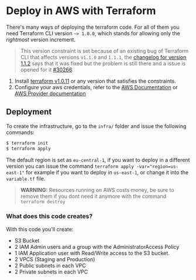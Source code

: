# Deploy in AWS with Terraform

There's many ways of deploying the terraform code. For all of them you need Terraform CLI version `~> 1.0.0`, which stands for allowing only the _rightmost_ version increment.

> This version constraint is set because of an existing bug of Terraform CLI that affects versions `v1.1.0` and `1.1.1`, the [changelog for version 1.1.2](https://github.com/hashicorp/terraform/releases/tag/v1.1.2) says that it was fixed but the problem is still there and a issue is opened for it [#30266](https://github.com/hashicorp/terraform/issues/30266).


1. Install [terraform v1.0.11](https://releases.hashicorp.com/terraform/1.0.11/) or any version that satisfies the constraints.
2. Configure your aws credentials, refer to the [AWS Documentation](https://docs.aws.amazon.com/cli/latest/userguide/cli-configure-files.html) or [AWS Provider documentation](https://registry.terraform.io/providers/hashicorp/aws/latest/docs#authentication)

## Deployment

To create the infrastructure, go to the `infra/` folder and issue the following commands:
```bash
$ terraform init
$ terraform apply 
```

The default region is set as `eu-central-1`, if you want to deploy in a different version you can issue the command `terraform apply -var="region=us-east-1"` for example if you want to deploy in `us-east-1`, or change it into the `variable.tf` file.

> **WARNING:** Resources running on AWS costs money, be sure to remove them if you dont need it anymore with the command `terraform destroy`

### What does this code creates?

With this code you'll create:
- S3 Bucket
- 2 IAM Admin users and a group with the AdministratorAccess Policy
- 1 IAM Application user with Read/Write access to the S3 bucket.
- 2 VPCS (Staging and Production)
- 2 Public subnets in each VPC
- 2 Private subnets in each VPC 
